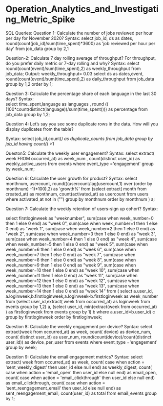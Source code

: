 # Operation_Analytics_and_Investigating_Metric_Spike

SQL Queries:
Question 1:  Calculate the number of jobs reviewed per hour per day for November 2020?
Syntax:
select job_id, ds as dates, round(count(job_id)/sum(time_spent)*3600) as 'job reviewed per hour per day' from job_data
group by 2,1

Question-2: Calculate 7 day rolling average of throughput? For throughput, do you prefer daily metric or 7-day rolling and why?
Syntax:
select  round(count(event)/sum(time_spent),2) as weekly_throughput from job_data;
Output: 
weekly_throughput= 0.03
select ds as dates,event, round(count(event)/sum(time_spent),2) as daily_throughput from job_data
group by 1,2 order by 1;

Question 3: Calculate the percentage share of each language in the last 30 days?
Syntax:  
select time_spent,language as languages ,
round (( (100*count(distinct(language))/sum(time_spent))))  as percentage from job_data
group by 1,2;

Question 4: Let’s say you see some duplicate rows in the data. How will you display duplicates from the table?

Syntax:
select job_id,count(*) as duplicate_counts
from job_data
group by job_id having count(*) >1

Queston5: Calculate the weekly user engagement?
Syntax: 
select extract( week FROM occurred_at) as week_num ,
count(distinct user_id) as weekly_active_users from events
where event_type ='engagement'
group by week_num;

Question 6:  Calculate the user growth for product?
Syntax:
select monthnum, usercount, round(((usercount/lag(usercount,1) over 
(order by monthnum) -1)*100),2) as 'growth%' from
(select extract( month from created_at) as monthnum,
count(activated_at) as usercount
from users
where activated_at not in ("")
group by monthnum
order by monthnum ) a;

Question 7: Calculate the weekly retention of users-sign up cohort?
Syntax: 

select firstloginweek as "weeknumber",
sum(case when week_number=0 then 1 else 0 end) as "week 0",
sum(case when week_number=1 then 1 else 0 end) as "week 1",
sum(case when week_number=2 then 1 else 0 end) as "week 2",
sum(case when week_number=3 then 1 else 0 end) as "week 3",
sum(case when week_number=4 then 1 else 0 end) as "week 4",
sum(case when week_number=5 then 1 else 0 end) as "week 5",
sum(case when week_number=6 then 1 else 0 end) as "week 6",
sum(case when week_number=7 then 1 else 0 end) as "week 7",
sum(case when week_number=8 then 1 else 0 end) as "week 8",
sum(case when week_number=9 then 1 else 0 end) as "week 9",
sum(case when week_number=10 then 1 else 0 end) as "week 10",
sum(case when week_number=11 then 1 else 0 end) as "week 11",
sum(case when week_number=12 then 1 else 0 end) as "week 12",
sum(case when week_number=13 then 1 else 0 end) as "week 13",
sum(case when week_number=14 then 1 else 0 end) as "week 14"
from
( select a.user_id, a.loginweek,b.firstloginweek,a.loginweek-b.firstloginweek as week_number
from
(select user_id,extract( week from occurred_at) as loginweek 
from events group by 1,2) a,
(select user_id, min(extract(week from occurred_at) ) as firstloginweek
from events group by 1) b
where a.user_id=b.user_id) c
group by firstloginweek order by firstloginweek;

Question 8: Calculate the weekly engagement per device?
Syntax:
 select 
extract(week from occurred_at) as week,
count( device) as device_num,
count( distinct user_id) as user_num,
round(count(device)/count(distinct user_id)) as device_per_user
from events
where event_type ='engagement'
group by week;

Question 9: Calculate the email engagement metrics?
Syntax: 
 select extract( week from occurred_at) as week,
count( case when action = 'sent_weekly_digest' then user_id else null end) as weekly_digest,
count( case when action = 'email_open' then user_id else null end) as email_open,
count( case when action = 'email_clickthrough' then user_id else null end) as email_clickthrough,
count( case when action = 'sent_reengagement_email' then user_id else null end) as sent_reengagement_email,
count(user_id) as total from email_events group by 1;



